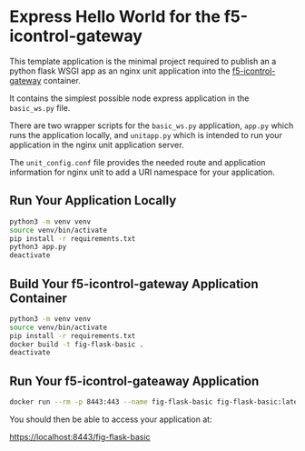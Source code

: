 # Express Hello World for the f5-icontrol-gateway

This template application is the minimal project required to publish an a python flask WSGI app as an nginx unit application into the [f5-icontrol-gateway](https://hub.docker.com/r/f5devcentral/f5-icontrol-gateway) container.

It contains the simplest possible node express application in the `basic_ws.py` file.

There are two wrapper scripts for the `basic_ws.py` application, `app.py` which runs the application locally, and `unitapp.py` which is intended to run your application in the nginx unit application server.

The `unit_config.conf` file provides the needed route and application information for nginx unit to add a URI namespace for your application.

## Run Your Application Locally

```bash
python3 -m venv venv
source venv/bin/activate
pip install -r requirements.txt
python3 app.py
deactivate
```

## Build Your f5-icontrol-gateway Application Container

```bash
python3 -m venv venv
source venv/bin/activate
pip install -r requirements.txt
docker build -t fig-flask-basic .
deactivate
```

## Run Your f5-icontrol-gateaway Application

```bash
docker run --rm -p 8443:443 --name fig-flask-basic fig-flask-basic:latest
```

You should then be able to access your application at:

[https://localhost:8443/fig-flask-basic](https://localhost:8443/fig-flask-basic)
